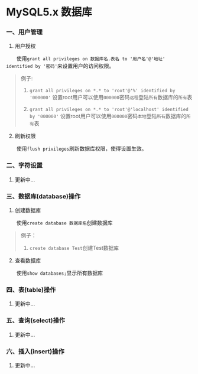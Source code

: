 # MySQL5.x 数据库

### 一、用户管理

1. 用户授权

&emsp;&emsp;使用`grant all privileges on 数据库名.表名 to '用户名'@'地址' identified by '密码'`来设置用户的访问权限。  

>例子:
>1. `grant all privileges on *.* to 'root'@'%' identified by '000000'`
>	设置root用户可以使用`000000`密码`远程`登陆`所有`数据库的`所有`表
>
>2. `grant all privileges on *.* to 'root'@'localhost' identified by '000000'`
>	设置root用户可以使用`000000`密码`本地`登陆`所有`数据库的`所有`表  
  
2. 刷新权限

&emsp;&emsp;使用`flush privileges`刷新数据库权限，使得设置生效。

### 二、字符设置

1. 更新中...

### 三、数据库(database)操作

1. 创建数据库

&emsp;&emsp;使用`create database 数据库名`创建数据库  

>例子：
>1. `create database Test`创建Test数据库  
  
2. 查看数据库

&emsp;&emsp;使用`show databases;`显示所有数据库

### 四、表(table)操作

1. 更新中...

### 五、查询(select)操作

1. 更新中...

### 六、插入(insert)操作

1. 更新中...
